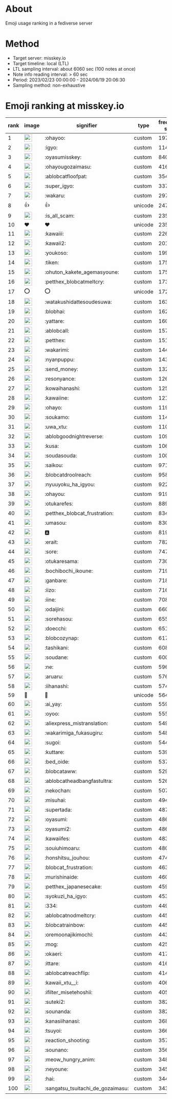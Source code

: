 # About
Emoji usage ranking in a fediverse server

# Method
- Target server: misskey.io
- Target timeline: local (LTL)
- LTL sampling interval: about 6060 sec (100 notes at once)
- Note info reading interval: > 60 sec
- Period: 2023/02/23 00:00:00 - 2024/06/19 20:06:30 
- Sampling method: non-exhaustive

# Emoji ranking at misskey.io

|rank|image|signifier|type|frequency score|
|----|----|----|----|----|
|1|<img height="24" src="https://misskey.io/emoji/ohayoo.webp">|:ohayoo:|custom|197251|
|2|<img height="24" src="https://misskey.io/emoji/igyo.webp">|:igyo:|custom|114954|
|3|<img height="24" src="https://misskey.io/emoji/oyasumisskey.webp">|:oyasumisskey:|custom|84049|
|4|<img height="24" src="https://misskey.io/emoji/ohayougozaimasu.webp">|:ohayougozaimasu:|custom|41690|
|5|<img height="24" src="https://misskey.io/emoji/ablobcatfloofpat.webp">|:ablobcatfloofpat:|custom|35486|
|6|<img height="24" src="https://misskey.io/emoji/super_igyo.webp">|:super_igyo:|custom|33782|
|7|<img height="24" src="https://misskey.io/emoji/wakaru.webp">|:wakaru:|custom|29720|
|8|👍|👍|unicode|24795|
|9|<img height="24" src="https://misskey.io/emoji/is_all_scam.webp">|:is_all_scam:|custom|23559|
|10|❤|❤|unicode|23507|
|11|<img height="24" src="https://misskey.io/emoji/kawaiii.webp">|:kawaiii:|custom|22681|
|12|<img height="24" src="https://misskey.io/emoji/kawaii2.webp">|:kawaii2:|custom|20120|
|13|<img height="24" src="https://misskey.io/emoji/youkoso.webp">|:youkoso:|custom|19974|
|14|<img height="24" src="https://misskey.io/emoji/tiken.webp">|:tiken:|custom|17554|
|15|<img height="24" src="https://misskey.io/emoji/ohuton_kakete_agemasyoune.webp">|:ohuton_kakete_agemasyoune:|custom|17515|
|16|<img height="24" src="https://misskey.io/emoji/petthex_blobcatmeltcry.webp">|:petthex_blobcatmeltcry:|custom|17371|
|17|⭕|⭕|unicode|17279|
|18|<img height="24" src="https://misskey.io/emoji/watakushidattesoudesuwa.webp">|:watakushidattesoudesuwa:|custom|16358|
|19|<img height="24" src="https://misskey.io/emoji/blobhai.webp">|:blobhai:|custom|16284|
|20|<img height="24" src="https://misskey.io/emoji/yattare.webp">|:yattare:|custom|16071|
|21|<img height="24" src="https://misskey.io/emoji/ablobcall.webp">|:ablobcall:|custom|15758|
|22|<img height="24" src="https://misskey.io/emoji/petthex.webp">|:petthex:|custom|15141|
|23|<img height="24" src="https://misskey.io/emoji/wakarimi.webp">|:wakarimi:|custom|14409|
|24|<img height="24" src="https://misskey.io/emoji/nyanpuppu.webp">|:nyanpuppu:|custom|14377|
|25|<img height="24" src="https://misskey.io/emoji/send_money.webp">|:send_money:|custom|13295|
|26|<img height="24" src="https://misskey.io/emoji/resonyance.webp">|:resonyance:|custom|12635|
|27|<img height="24" src="https://misskey.io/emoji/kowaihanashi.webp">|:kowaihanashi:|custom|12578|
|28|<img height="24" src="https://misskey.io/emoji/kawaiine.webp">|:kawaiine:|custom|12103|
|29|<img height="24" src="https://misskey.io/emoji/ohayo.webp">|:ohayo:|custom|11900|
|30|<img height="24" src="https://misskey.io/emoji/soukamo.webp">|:soukamo:|custom|11416|
|31|<img height="24" src="https://misskey.io/emoji/uwa_xtu.webp">|:uwa_xtu:|custom|11007|
|32|<img height="24" src="https://misskey.io/emoji/ablobgoodnightreverse.webp">|:ablobgoodnightreverse:|custom|10910|
|33|<img height="24" src="https://misskey.io/emoji/kusa.webp">|:kusa:|custom|10688|
|34|<img height="24" src="https://misskey.io/emoji/soudasouda.webp">|:soudasouda:|custom|10038|
|35|<img height="24" src="https://misskey.io/emoji/saikou.webp">|:saikou:|custom|9710|
|36|<img height="24" src="https://misskey.io/emoji/blobcatdroolreach.webp">|:blobcatdroolreach:|custom|9580|
|37|<img height="24" src="https://misskey.io/emoji/nyuuyoku_ha_igyou.webp">|:nyuuyoku_ha_igyou:|custom|9222|
|38|<img height="24" src="https://misskey.io/emoji/ohayou.webp">|:ohayou:|custom|9192|
|39|<img height="24" src="https://misskey.io/emoji/otukarefes.webp">|:otukarefes:|custom|8899|
|40|<img height="24" src="https://misskey.io/emoji/petthex_blobcat_frustration.webp">|:petthex_blobcat_frustration:|custom|8342|
|41|<img height="24" src="https://misskey.io/emoji/umasou.webp">|:umasou:|custom|8302|
|42|<img height="24" src="https://misskey.io/emoji/a.webp">|:a:|custom|8193|
|43|<img height="24" src="https://misskey.io/emoji/erait.webp">|:erait:|custom|7824|
|44|<img height="24" src="https://misskey.io/emoji/sore.webp">|:sore:|custom|7476|
|45|<img height="24" src="https://misskey.io/emoji/otukaresama.webp">|:otukaresama:|custom|7308|
|46|<img height="24" src="https://misskey.io/emoji/bochibochi_ikoune.webp">|:bochibochi_ikoune:|custom|7198|
|47|<img height="24" src="https://misskey.io/emoji/ganbare.webp">|:ganbare:|custom|7186|
|48|<img height="24" src="https://misskey.io/emoji/iizo.webp">|:iizo:|custom|7162|
|49|<img height="24" src="https://misskey.io/emoji/iine.webp">|:iine:|custom|7086|
|50|<img height="24" src="https://misskey.io/emoji/odaijini.webp">|:odaijini:|custom|6601|
|51|<img height="24" src="https://misskey.io/emoji/sorehasou.webp">|:sorehasou:|custom|6558|
|52|<img height="24" src="https://misskey.io/emoji/doecchi.webp">|:doecchi:|custom|6517|
|53|<img height="24" src="https://misskey.io/emoji/blobcozynap.webp">|:blobcozynap:|custom|6178|
|54|<img height="24" src="https://misskey.io/emoji/tashikani.webp">|:tashikani:|custom|6087|
|55|<img height="24" src="https://misskey.io/emoji/soudane.webp">|:soudane:|custom|6000|
|56|<img height="24" src="https://misskey.io/emoji/ne.webp">|:ne:|custom|5967|
|57|<img height="24" src="https://misskey.io/emoji/aruaru.webp">|:aruaru:|custom|5768|
|58|<img height="24" src="https://misskey.io/emoji/iihanashi.webp">|:iihanashi:|custom|5747|
|59|🎉|🎉|unicode|5642|
|60|<img height="24" src="https://misskey.io/emoji/ai_yay.webp">|:ai_yay:|custom|5595|
|61|<img height="24" src="https://misskey.io/emoji/oyoo.webp">|:oyoo:|custom|5557|
|62|<img height="24" src="https://misskey.io/emoji/aliexpress_mistranslation.webp">|:aliexpress_mistranslation:|custom|5497|
|63|<img height="24" src="https://misskey.io/emoji/wakarimiga_fukasugiru.webp">|:wakarimiga_fukasugiru:|custom|5489|
|64|<img height="24" src="https://misskey.io/emoji/sugoi.webp">|:sugoi:|custom|5446|
|65|<img height="24" src="https://misskey.io/emoji/kuttare.webp">|:kuttare:|custom|5391|
|66|<img height="24" src="https://misskey.io/emoji/bed_oide.webp">|:bed_oide:|custom|5371|
|67|<img height="24" src="https://misskey.io/emoji/blobcataww.webp">|:blobcataww:|custom|5290|
|68|<img height="24" src="https://misskey.io/emoji/ablobcatheadbangfastultra.webp">|:ablobcatheadbangfastultra:|custom|5265|
|69|<img height="24" src="https://misskey.io/emoji/nekochan.webp">|:nekochan:|custom|5071|
|70|<img height="24" src="https://misskey.io/emoji/misuhai.webp">|:misuhai:|custom|4940|
|71|<img height="24" src="https://misskey.io/emoji/supertada.webp">|:supertada:|custom|4873|
|72|<img height="24" src="https://misskey.io/emoji/oyasumi.webp">|:oyasumi:|custom|4868|
|73|<img height="24" src="https://misskey.io/emoji/oyasumi2.webp">|:oyasumi2:|custom|4861|
|74|<img height="24" src="https://misskey.io/emoji/kawaiifes.webp">|:kawaiifes:|custom|4839|
|75|<img height="24" src="https://misskey.io/emoji/souiuhimoaru.webp">|:souiuhimoaru:|custom|4808|
|76|<img height="24" src="https://misskey.io/emoji/honshitsu_jouhou.webp">|:honshitsu_jouhou:|custom|4741|
|77|<img height="24" src="https://misskey.io/emoji/blobcat_frustration.webp">|:blobcat_frustration:|custom|4635|
|78|<img height="24" src="https://misskey.io/emoji/murishinaide.webp">|:murishinaide:|custom|4608|
|79|<img height="24" src="https://misskey.io/emoji/petthex_japanesecake.webp">|:petthex_japanesecake:|custom|4598|
|80|<img height="24" src="https://misskey.io/emoji/syokuzi_ha_igyo.webp">|:syokuzi_ha_igyo:|custom|4535|
|81|<img height="24" src="https://misskey.io/emoji/334.webp">|:334:|custom|4490|
|82|<img height="24" src="https://misskey.io/emoji/ablobcatnodmeltcry.webp">|:ablobcatnodmeltcry:|custom|4459|
|83|<img height="24" src="https://misskey.io/emoji/blobcatrainbow.webp">|:blobcatrainbow:|custom|4454|
|84|<img height="24" src="https://misskey.io/emoji/oremoonajikimochi.webp">|:oremoonajikimochi:|custom|4434|
|85|<img height="24" src="https://misskey.io/emoji/mog.webp">|:mog:|custom|4254|
|86|<img height="24" src="https://misskey.io/emoji/okaeri.webp">|:okaeri:|custom|4178|
|87|<img height="24" src="https://misskey.io/emoji/ittare.webp">|:ittare:|custom|4162|
|88|<img height="24" src="https://misskey.io/emoji/ablobcatreachflip.webp">|:ablobcatreachflip:|custom|4149|
|89|<img height="24" src="https://misskey.io/emoji/kawaii_xtu__i.webp">|:kawaii_xtu__i:|custom|4065|
|90|<img height="24" src="https://misskey.io/emoji/ifilter_misetehoshii.webp">|:ifilter_misetehoshii:|custom|4057|
|91|<img height="24" src="https://misskey.io/emoji/suteki2.webp">|:suteki2:|custom|3822|
|92|<img height="24" src="https://misskey.io/emoji/sounanda.webp">|:sounanda:|custom|3821|
|93|<img height="24" src="https://misskey.io/emoji/kanasiihanasi.webp">|:kanasiihanasi:|custom|3680|
|94|<img height="24" src="https://misskey.io/emoji/tsuyoi.webp">|:tsuyoi:|custom|3664|
|95|<img height="24" src="https://misskey.io/emoji/reaction_shooting.webp">|:reaction_shooting:|custom|3575|
|96|<img height="24" src="https://misskey.io/emoji/sounano.webp">|:sounano:|custom|3569|
|97|<img height="24" src="https://misskey.io/emoji/meow_hungry_anim.webp">|:meow_hungry_anim:|custom|3488|
|98|<img height="24" src="https://misskey.io/emoji/neyoune.webp">|:neyoune:|custom|3459|
|99|<img height="24" src="https://misskey.io/emoji/hai.webp">|:hai:|custom|3448|
|100|<img height="24" src="https://misskey.io/emoji/sangatsu_tsuitachi_de_gozaimasu.webp">|:sangatsu_tsuitachi_de_gozaimasu:|custom|3439|
